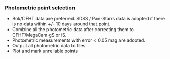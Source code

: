 ### Photometric point selection

- Bok/CFHT data are preferred. SDSS / Pan-Starrs data is adopted if there is no data within +/- 10 days around that point.
- Combine all the photometric data after correcting them to CFHT/MegaCam gS or iS.
- Photometric measurements with error < 0.05 mag are adopted.
- Output all photometric data to files
- Plot and mark unreliable points

